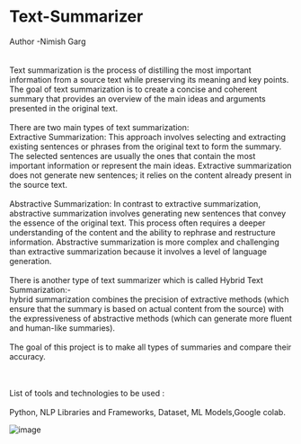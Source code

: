 # Text-Summarizer
Author -Nimish Garg
<br>
<br>
<br>
Text summarization is the process of distilling the most important information from a source text while preserving its meaning and key points. The goal of text summarization is to create a concise and coherent summary that provides an overview of the main ideas and arguments presented in the original text.
<br>
<br>
There are two main types of text summarization:
<br>
Extractive Summarization: This approach involves selecting and extracting existing sentences or phrases from the original text to form the summary. The selected sentences are usually the ones that contain the most important information or represent the main ideas. Extractive summarization does not generate new sentences; it relies on the content already present in the source text.
<br>
<br>
Abstractive Summarization: In contrast to extractive summarization, abstractive summarization involves generating new sentences that convey the essence of the original text. This process often requires a deeper understanding of the content and the ability to rephrase and restructure information. Abstractive summarization is more complex and challenging than extractive summarization because it involves a level of language generation.
<br>
<br>
There is another type of text summarizer which is called Hybrid Text Summarization:-<br>
 hybrid summarization  combines the precision of extractive methods (which ensure that the summary is based on actual content from the source) with the expressiveness of abstractive methods (which can generate more fluent and human-like summaries).
<br>
<br>
The goal of this project is to make all types of summaries and compare their accuracy.

<br><br>
List of tools and technologies to be used :<br><br>
 Python, NLP Libraries and Frameworks,  Dataset, ML Models,Google colab.

![image](https://github.com/nimishgarg24/Text-Summarizer/assets/118631488/51458e47-1f98-4826-ac20-ea294f811e30)
